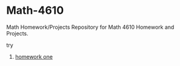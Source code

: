 # Math-4610
Math Homework/Projects
Repository for Math 4610 Homework and Projects.


try
1. [homework one](https://jvkoebbe.temp4610.github.io/homework)
